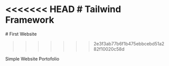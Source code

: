 <<<<<<< HEAD
﻿# Tailwind Framework
=======
﻿# First Website 
>>>>>>> 2e3f3ab77b6f1b475ebbcebd51a282f10020c58d

Simple Website Portofolio
